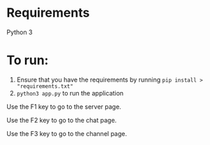 # Requirements
Python 3

# To run:
1. Ensure that you have the requirements by running `pip install > "requirements.txt"`
2. `python3 app.py` to run the application

Use the F1 key to go to the server page.

Use the F2 key to go to the chat page.

Use the F3 key to go to the channel page.